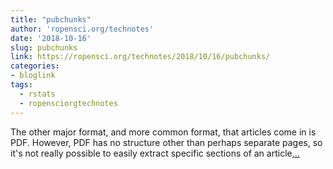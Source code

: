 ```yaml
---
title: "pubchunks"
author: 'ropensci.org/technotes'
date: '2018-10-16'
slug: pubchunks
link: https://ropensci.org/technotes/2018/10/16/pubchunks/
categories:
- bloglink
tags:
  - rstats
  - ropensciorgtechnotes
---
```


The other major format, and more common format, that articles come in is PDF. However, PDF has no structure other than perhaps separate pages, so it's not really possible to easily extract specific sections of an article[... <i class="fas fa-external-link-alt"></i>](https://ropensci.org/technotes/2018/10/16/pubchunks/)

